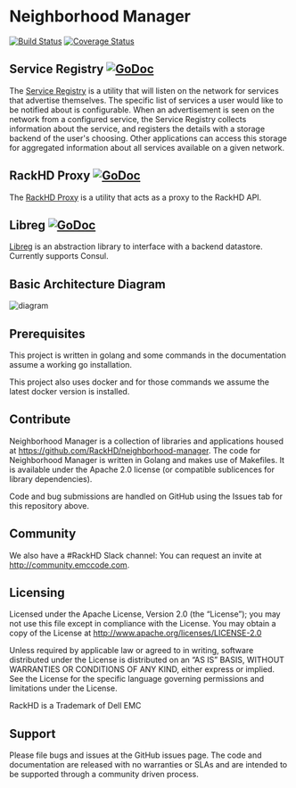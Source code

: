 Neighborhood Manager
====================

[![Build Status](https://travis-ci.org/RackHD/neighborhood-manager.svg?branch=master)](https://travis-ci.org/RackHD/neighborhood-manager)
[![Coverage Status](https://coveralls.io/repos/github/RackHD/neighborhood-manager/badge.svg?branch=master)](https://coveralls.io/github/RackHD/neighborhood-manager?branch=master)

## Service Registry [![GoDoc](https://godoc.org/github.com/RackHD/neighborhood-manager/registry?status.svg)](https://godoc.org/github.com/RackHD/neighborhood-manager/registry)
The [Service Registry] is a utility that will listen on the network for services that advertise themselves. The specific list of services a user would like to be notified about is configurable. When an advertisement is seen on the network from a configured service, the Service Registry collects information about the service, and registers the details with a storage backend of the user's choosing. Other applications can access this storage for aggregated information about all services available on a given network.

## RackHD Proxy [![GoDoc](https://godoc.org/github.com/RackHD/neighborhood-manager/rackhd?status.svg)](https://godoc.org/github.com/RackHD/neighborhood-manager/rackhd)
The [RackHD Proxy] is a utility that acts as a proxy to the RackHD API.

## Libreg [![GoDoc](https://godoc.org/github.com/RackHD/neighborhood-manager/libreg?status.svg)](https://godoc.org/github.com/RackHD/neighborhood-manager/libreg)

[Libreg] is an abstraction library to interface with a backend datastore.  Currently supports Consul.

[Service Registry]: https://github.com/RackHD/neighborhood-manager/tree/master/registry
[RackHD Proxy]: https://github.com/RackHD/neighborhood-manager/tree/master/rackhd
[Libreg]: https://github.com/RackHD/neighborhood-manager/tree/master/libreg
Basic Architecture Diagram
------------------

![diagram](https://github.com/RackHD/neighborhood-manager/blob/gh-pages/NM_02OCT2016-1.png?raw=true)

Prerequisites
-------------

This project is written in golang and some commands in the documentation assume a working go installation.

This project also uses docker and for those commands we assume the latest docker version is installed.

Contribute
----------

Neighborhood Manager is a collection of libraries and applications housed at https://github.com/RackHD/neighborhood-manager. The code for Neighborhood Manager is written in Golang and makes use of Makefiles. It is available under the Apache 2.0 license (or compatible sublicences for library dependencies).

Code and bug submissions are handled on GitHub using the Issues tab for this repository above.

Community
---------

We also have a #RackHD Slack channel: You can request an invite at http://community.emccode.com.


Licensing
---------

Licensed under the Apache License, Version 2.0 (the “License”); you may not use this file except in compliance with the License. You may obtain a copy of the License at http://www.apache.org/licenses/LICENSE-2.0

Unless required by applicable law or agreed to in writing, software distributed under the License is distributed on an “AS IS” BASIS, WITHOUT WARRANTIES OR CONDITIONS OF ANY KIND, either express or implied. See the License for the specific language governing permissions and limitations under the License.

RackHD is a Trademark of Dell EMC

Support
-------

Please file bugs and issues at the GitHub issues page. The code and documentation are released with no warranties or SLAs and are intended to be supported through a community driven process.
